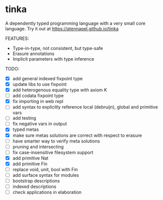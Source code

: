 # tinka

A dependently typed programming language with a very small core language.
Try it out at https://atennapel.github.io/tinka

FEATURES:
- Type-in-type, not consistent, but type-safe
- Erasure annotations
- Implicit parameters with type inference

TODO:
- [x] add general indexed fixpoint type
- [x] update libs to use fixpoint
- [x] add heterogenous equality type with axiom K
- [ ] add codata fixpoint type
- [x] fix importing in web repl
- [ ] add syntax to explicitly reference local (debruijn), global and primitive vars
- [ ] add testing
- [ ] fix negative vars in output
- [x] typed metas
- [x] make sure metas solutions are correct with respect to erasure
- [ ] have smarter way to verify meta solutions
- [ ] pruning and intersecting
- [ ] fix case-insensitive filesystem support
- [x] add primitive Nat
- [x] add primitive Fin
- [ ] replace void, unit, bool with Fin
- [ ] add surface syntax for modules
- [ ] bootstrap descriptions
- [ ] indexed descriptions
- [ ] check applications in elaboration
